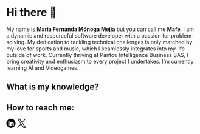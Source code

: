 <h1>Hi there 👋</h1>
<p>My name is <strong>Maria Fernanda Mónoga Mejia</strong> but you can call me <strong>Mafe</strong>. I am a dynamic and resourceful software developer with a passion for problem-solving. My dedication to tackling technical challenges is only matched by my love for sports and music, which I seamlessly integrates into my life outside of work. Currently thriving at Pantou Intelligence Business SAS, I bring creativity and enthusiasm to every project I undertakes. I'm currently learning AI and Videogames.</p>
<h2>What is my knowledge?</h2>
<p></p>
<h2>How to reach me: </h2>
<p><a href="https://www.linkedin.com/in/maria-fernanda-m%C3%B3noga-mejia-051669104/" target="_blank"><img src="./5279114_linkedin_network_social network_linkedin logo_icon.png" alt="linkedin" width="24px"/></a> <a href="https://twitter.com/mafemome" target="_blank"><img/ src="./11244080_x_twitter_elon musk_twitter new logo_icon.png" alt="Twitter" width="24px"></a></p>
